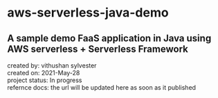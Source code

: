 # aws-serverless-java-demo

A sample demo FaaS application in Java using AWS serverless + Serverless Framework 
----------------------------------------------------------------------------------------------

created by: vithushan sylvester<br/>
created on: 2021-May-28<br/>
project status: In progress<br/>
refernce docs: the url will be updated here as soon as it published<br/>
